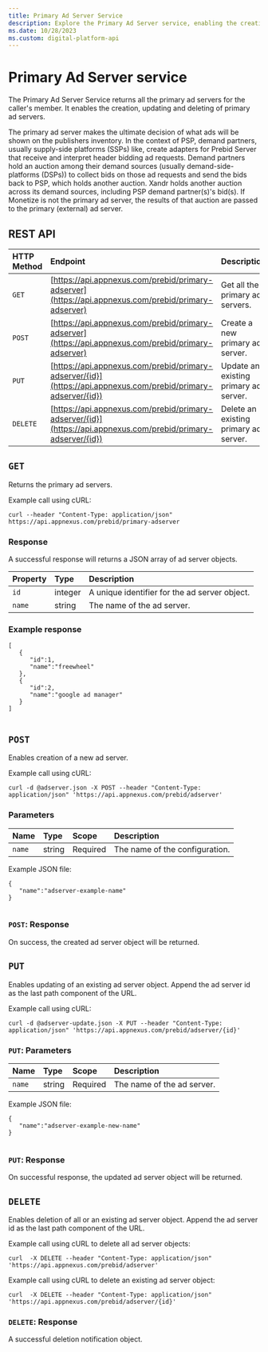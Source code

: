 ```yaml
---
title: Primary Ad Server Service
description: Explore the Primary Ad Server service, enabling the creation, updating, and deletion of primary ad servers.
ms.date: 10/28/2023
ms.custom: digital-platform-api
---
```


# Primary Ad Server service

The Primary Ad Server Service returns all the primary ad servers for the caller's member. It enables the creation, updating and deleting of primary ad servers.

The primary ad server makes the ultimate decision of what ads will be shown on the publishers inventory. In the context of PSP, demand
partners, usually supply-side platforms (SSPs) like, create adapters for Prebid Server that receive and interpret header bidding ad requests. Demand partners hold an auction among their demand sources (usually demand-side-platforms (DSPs)) to collect bids on those ad requests and send the bids back to PSP, which holds another auction. Xandr holds another auction across its demand sources, including PSP demand partner(s)'s bid(s). If Monetize is not the primary ad server, the results of that auction are passed to the primary (external) ad server.

## REST API

| HTTP Method | Endpoint | Description |
|:---|:---|:---|
| `GET` | [https://api.appnexus.com/prebid/primary-adserver](https://api.appnexus.com/prebid/primary-adserver) | Get all the primary ad servers. |
| `POST` | [https://api.appnexus.com/prebid/primary-adserver](https://api.appnexus.com/prebid/primary-adserver) | Create a new primary ad server. |
| `PUT` | [https://api.appnexus.com/prebid/primary-adserver/{id}](https://api.appnexus.com/prebid/primary-adserver/{id}) | Update an existing primary ad server. |
| `DELETE` | [https://api.appnexus.com/prebid/primary-adserver/{id}](https://api.appnexus.com/prebid/primary-adserver/{id}) | Delete an existing primary ad server. |

## `GET`

Returns the primary ad servers.

Example call using cURL:

```
curl --header "Content-Type: application/json" https://api.appnexus.com/prebid/primary-adserver
```

### Response

A successful response will returns a JSON array of ad server objects.

| Property | Type | Description |
|:---|:---|:---|
| `id` | integer | A unique identifier for the ad server object. |
| `name` | string | The name of the ad server. |

### Example response

```
[
   {
      "id":1,
      "name":"freewheel"
   },
   {
      "id":2,
      "name":"google ad manager"
   }
]            
            
```

## `POST`

Enables creation of a new ad server.

Example call using cURL:

```
curl -d @adserver.json -X POST --header "Content-Type: application/json" 'https://api.appnexus.com/prebid/adserver'
```

### Parameters

| Name | Type | Scope | Description |
|:---|:---|:---|:---|
| `name` | string | Required | The name of the configuration. |

Example JSON file:

```
{
   "name":"adserver-example-name"
}            
            
```

### `POST`: Response

On success, the created ad server object will be returned.

## `PUT`

Enables updating of an existing ad server object. Append the ad server id as the last path component of the URL.

Example call using cURL:

```
curl -d @adserver-update.json -X PUT --header "Content-Type: application/json" 'https://api.appnexus.com/prebid/adserver/{id}'
```

### `PUT`: Parameters

| Name | Type | Scope | Description |
|:---|:---|:---|:---|
| `name` | string | Required | The name of the ad server. |

Example JSON file:

```
{
   "name":"adserver-example-new-name"
}            
            
```

### `PUT`: Response

On successful response, the updated ad server object will be returned.

## `DELETE`

Enables deletion of all or an existing ad server object. Append the ad server id as the last path component of the URL.

Example call using cURL to delete all ad server objects:

```
curl  -X DELETE --header "Content-Type: application/json" 'https://api.appnexus.com/prebid/adserver'
```

Example call using cURL to delete an existing ad server object:

```
curl  -X DELETE --header "Content-Type: application/json" 'https://api.appnexus.com/prebid/adserver/{id}'
```

### `DELETE`: Response

A successful deletion notification object.
